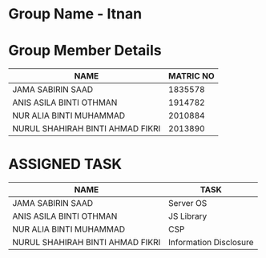 # Group Name - **Itnan**

# Group Member Details

NAME                          |MATRIC NO                      |
-------------------------------|-----------------------------|
JAMA SABIRIN SAAD         |1835578          |
ANIS ASILA BINTI OTHMAN          |    1914782         |
NUR ALIA BINTI MUHAMMAD   |2010884 |
NURUL SHAHIRAH BINTI AHMAD FIKRI|2013890  |

# ASSIGNED TASK
NAME                          |TASK                    |
-------------------------------|-----------------------------|
JAMA SABIRIN SAAD         |Server OS         |
ANIS ASILA BINTI OTHMAN          |    JS Library        |
NUR ALIA BINTI MUHAMMAD   |CSP |
NURUL SHAHIRAH BINTI AHMAD FIKRI|Information Disclosure  |
